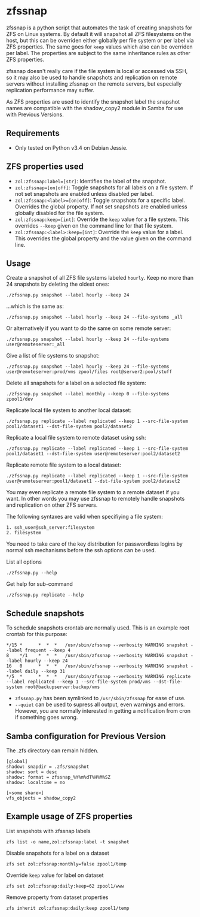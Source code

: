 # zfssnap
zfssnap is a python script that automates the task of creating snapshots
for ZFS on Linux systems. By default it will snapshot all ZFS filesystems on
the host, but this can be overriden either globally per file system or per 
label via ZFS properties.
The same goes for `keep` values which also can be overriden per
label. The properties are subject to the same inheritance rules as other
ZFS properties.

zfssnap doesn't really care if the file system is local or accessed via SSH,
so it may also be used to handle snapshots and replication on remote servers
without installing zfssnap on the remote servers, but especially replication 
performance may suffer.

As ZFS properties are used to identify the snapshot label the snapshot names
are compatible with the shadow_copy2 module in Samba for use with
Previous Versions.

## Requirements
* Only tested on Python v3.4 on Debian Jessie.

## ZFS properties used
* `zol:zfssnap:label=[str]`: Identifies the label of the snapshot.
* `zol:zfssnap=[on|off]`: Toggle snapshots for all labels on a file
  system. If not set snapshots are enabled unless disabled per label.
* `zol:zfssnap:<label>=[on|off]`: Toggle snapshots for a specific label.
  Overrides the global property. If not set snapshots are enabled unless
  globally disabled for the file system.
* `zol:zfssnap:keep=[int]`: Override the `keep` value for a file system.
  This overrides `--keep` given on the command line for that file system.
* `zol:zfssnap:<label>:keep=[int]`: Override the `keep` value for a label.
  This overrides the global property and the value given on the command line.

## Usage
Create a snapshot of all ZFS file systems labeled `hourly`. Keep no more than 24
snapshots by deleting the oldest ones:

    ./zfssnap.py snapshot --label hourly --keep 24
...which is the same as:

    ./zfssnap.py snapshot --label hourly --keep 24 --file-systems _all
Or alternatively if you want to do the same on some remote server:

    ./zfssnap.py snapshot --label hourly --keep 24 --file-systems user@remoteserver:_all
Give a list of file systems to snapshot:

    ./zfssnap.py snapshot --label hourly --keep 24 --file-systems user@remoteserver:prod/vms zpool/files root@server2:pool/stuff
Delete all snapshots for a label on a selected file system:

    ./zfssnap.py snapshot --label monthly --keep 0 --file-systems zpool1/dev
Replicate local file system to another local dataset:

    ./zfssnap.py replicate --label replicated --keep 1 --src-file-system pool1/dataset1 --dst-file-system pool2/dataset2
Replicate a local file system to remote dataset using ssh:

    ./zfssnap.py replicate --label replicated --keep 1 --src-file-system pool1/dataset1 --dst-file-system user@remoteserver:pool2/dataset2
Replicate remote file system to a local dataset:

    ./zfssnap.py replicate --label replicated --keep 1 --src-file-system user@remoteserver:pool1/dataset1 --dst-file-system pool2/dataset2
You may even replicate a remote file system to a remote dataset if you want.
In other words you may use zfssnap to remotely handle snapshots and replication
on other ZFS servers.

The following syntaxes are valid when specifiying a file system:

    1. ssh_user@ssh_server:filesystem
    2. filesystem

You need to take care of the key distribution for passwordless logins by normal
ssh mechanisms before the ssh options can be used.

List all options

    ./zfssnap.py --help
Get help for sub-command

    ./zfssnap.py replicate --help

## Schedule snapshots
To schedule snapshots crontab are normally used. This is an example root
crontab for this purpose:

    */15 *      *  *  *   /usr/sbin/zfssnap --verbosity WARNING snapshot --label frequent --keep 4
    8    */1    *  *  *   /usr/sbin/zfssnap --verbosity WARNING snapshot --label hourly --keep 24
    16   0      *  *  *   /usr/sbin/zfssnap --verbosity WARNING snapshot --label daily --keep 31
    */5  *      *  *  *   /usr/sbin/zfssnap --verbosity WARNING replicate --label replicated --keep 1 --src-file-system prod/vms --dst-file-system root@backupserver:backup/vms

* `zfssnap.py` has been symlinked to `/usr/sbin/zfssnap` for ease of use.
* `--quiet` can be used to supress all output, even warnings and errors.
  However, you are normally interested in getting a notification from cron if 
  something goes wrong.

## Samba configuration for Previous Version
The .zfs directory can remain hidden.

    [global]
    shadow: snapdir = .zfs/snapshot
    shadow: sort = desc
    shadow: format = zfssnap_%Y%m%dT%H%M%SZ
    shadow: localtime = no

    [<some share>]
    vfs_objects = shadow_copy2

## Example usage of ZFS properties
List snapshots with zfssnap labels

    zfs list -o name,zol:zfssnap:label -t snapshot
Disable snapshots for a label on a dataset

    zfs set zol:zfssnap:monthly=false zpool1/temp
Override `keep` value for label on dataset

    zfs set zol:zfssnap:daily:keep=62 zpool1/www
Remove property from dataset properties

    zfs inherit zol:zfssnap:daily:keep zpool1/temp
